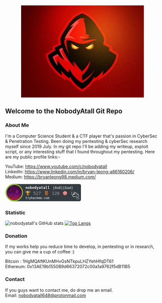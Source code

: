 <p align="center">
  <img src="redteam2.jpg">
</p>

## Welcome to the NobodyAtall Git Repo

### About Me
I'm a Computer Science Student & a CTF player that's passion in CyberSec & Penetration Testing. Been doing my pentesting & cyberSec research myself since 2019 July. In my git repo I'll be adding my writeup, exploit script, or any interesting stuff that I found throughout my pentesting. Here are my public profile links:-

YouTube: https://www.youtube.com/c/nobodyatall <br>
LinkedIn: https://www.linkedin.com/in/bryan-leong-a66160206/ <br>
Medium: https://bryanleong98.medium.com/

![alt text](thm.png)

<script src="https://www.hackthebox.eu/badge/206191"></script>

### Statistic
![nobodyatall's GitHub stats](https://github-readme-stats.vercel.app/api?username=nobodyatall648&show_icons=true&theme=radical)
[![Top Langs](https://github-readme-stats.vercel.app/api/top-langs/?username=nobodyatall648&hide=html&theme=tokyonight&layout=compact)](https://github.com/anuraghazra/github-readme-stats)

### Donation
If my works help you reduce time to develop, in pentesting or in research, you can give me a cup of coffee :) 

Bitcoin : 1HgMQAftKUnMHvGsNTkpuLHZYehHfqDT61 <br>
Ethereum: 0x13AE19b1550B9d66372072c00a1a9762f5dB11B5

### Contact
If you guys want to contact me, do drop me an email. <br>
Email: nobodyatall648@protonmail.com
